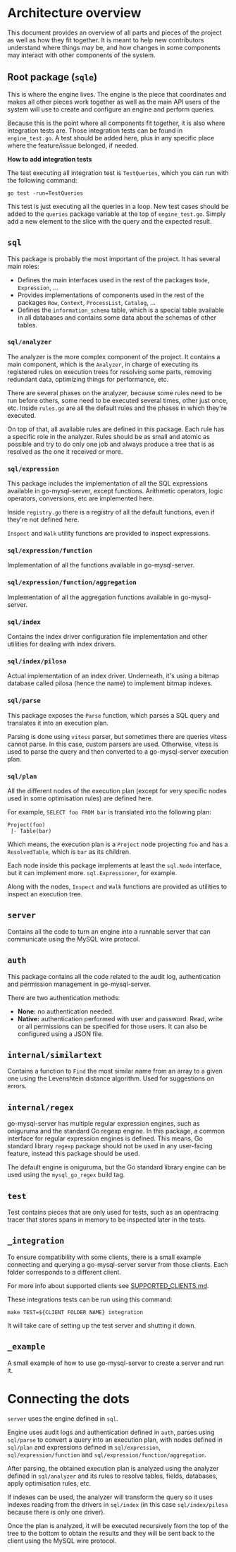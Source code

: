# Architecture overview

This document provides an overview of all parts and pieces of the project as well as how they fit together. It is meant to help new contributors understand where things may be, and how changes in some components may interact with other components of the system.

## Root package (`sqle`)

This is where the engine lives. The engine is the piece that coordinates and makes all other pieces work together as well as the main API users of the system will use to create and configure an engine and perform queries.

Because this is the point where all components fit together, it is also where integration tests are. Those integration tests can be found in `engine_test.go`.
A test should be added here, plus in any specific place where the feature/issue belonged, if needed.

**How to add integration tests**

The test executing all integration test is `TestQueries`, which you can run with the following command:

```
go test -run=TestQueries
```

This test is just executing all the queries in a loop. New test cases should be added to the `queries` package variable at the top of `engine_test.go`.
Simply add a new element to the slice with the query and the expected result.

## `sql`

This package is probably the most important of the project. It has several main roles:
- Defines the main interfaces used in the rest of the packages `Node`, `Expression`, ...
- Provides implementations of components used in the rest of the packages `Row`, `Context`, `ProcessList`, `Catalog`, ...
- Defines the `information_schema` table, which is a special table available in all databases and contains some data about the schemas of other tables.

### `sql/analyzer`

The analyzer is the more complex component of the project. It contains a main component, which is the `Analyzer`, in charge of executing its registered rules on execution trees for resolving some parts, removing redundant data, optimizing things for performance, etc.

There are several phases on the analyzer, because some rules need to be run before others, some need to be executed several times, other just once, etc.
Inside `rules.go` are all the default rules and the phases in which they're executed.

On top of that, all available rules are defined in this package. Each rule has a specific role in the analyzer. Rules should be as small and atomic as possible and try to do only one job and always produce a tree that is as resolved as the one it received or more.

### `sql/expression`

This package includes the implementation of all the SQL expressions available in go-mysql-server, except functions. Arithmetic operators, logic operators, conversions, etc are implemented here.

Inside `registry.go` there is a registry of all the default functions, even if they're not defined here.

`Inspect` and `Walk` utility functions are provided to inspect expressions.

### `sql/expression/function`

Implementation of all the functions available in go-mysql-server.

### `sql/expression/function/aggregation`

Implementation of all the aggregation functions available in go-mysql-server.

### `sql/index`

Contains the index driver configuration file implementation and other utilities for dealing with index drivers.

### `sql/index/pilosa`

Actual implementation of an index driver. Underneath, it's using a bitmap database called pilosa (hence the name) to implement bitmap indexes.

### `sql/parse`

This package exposes the `Parse` function, which parses a SQL query and translates it into an execution plan.

Parsing is done using `vitess` parser, but sometimes there are queries vitess cannot parse. In this case, custom parsers are used. Otherwise, vitess is used to parse the query and then converted to a go-mysql-server execution plan.

### `sql/plan`

All the different nodes of the execution plan (except for very specific nodes used in some optimisation rules) are defined here.

For example, `SELECT foo FROM bar` is translated into the following plan:

```
Project(foo)
 |- Table(bar)
```

Which means, the execution plan is a `Project` node projecting `foo` and has a `ResolvedTable`, which is `bar` as its children.

Each node inside this package implements at least the `sql.Node` interface, but it can implement more. `sql.Expressioner`, for example.

Along with the nodes, `Inspect` and `Walk` functions are provided as utilities to inspect an execution tree.

## `server`

Contains all the code to turn an engine into a runnable server that can communicate using the MySQL wire protocol.

## `auth`

This package contains all the code related to the audit log, authentication and permission management in go-mysql-server.

There are two authentication methods:
- **None:** no authentication needed.
- **Native:** authentication performed with user and password. Read, write or all permissions can be specified for those users. It can also be configured using a JSON file.

## `internal/similartext`

Contains a function to `Find` the most similar name from an
array to a given one using the Levenshtein distance algorithm. Used for suggestions on errors.

## `internal/regex`

go-mysql-server has multiple regular expression engines, such as oniguruma and the standard Go regexp engine. In this package, a common interface for regular expression engines is defined.
This means, Go standard library `regexp` package should not be used in any user-facing feature, instead this package should be used.

The default engine is oniguruma, but the Go standard library engine can be used using the `mysql_go_regex` build tag.

## `test`

Test contains pieces that are only used for tests, such as an opentracing tracer that stores spans in memory to be inspected later in the tests.

## `_integration`

To ensure compatibility with some clients, there is a small example connecting and querying a go-mysql-server server from those clients. Each folder corresponds to a different client.

For more info about supported clients see [SUPPORTED_CLIENTS.md](/SUPPORTED_CLIENTS.md).

These integrations tests can be run using this command:

```
make TEST=${CLIENT FOLDER NAME} integration
```

It will take care of setting up the test server and shutting it down.

## `_example`

A small example of how to use go-mysql-server to create a server and run it.

# Connecting the dots

`server` uses the engine defined in `sql`.

Engine uses audit logs and authentication defined in `auth`, parses using `sql/parse` to convert a query into an execution plan, with nodes defined in `sql/plan` and expressions defined in `sql/expression`, `sql/expression/function` and `sql/expression/function/aggregation`.

After parsing, the obtained execution plan is analyzed using the analyzer defined in `sql/analyzer` and its rules to resolve tables, fields, databases, apply optimisation rules, etc.

If indexes can be used, the analyzer will transform the query so it uses indexes reading from the drivers in `sql/index` (in this case `sql/index/pilosa` because there is only one driver).

Once the plan is analyzed, it will be executed recursively from the top of the tree to the bottom to obtain the results and they will be sent back to the client using the MySQL wire protocol.
